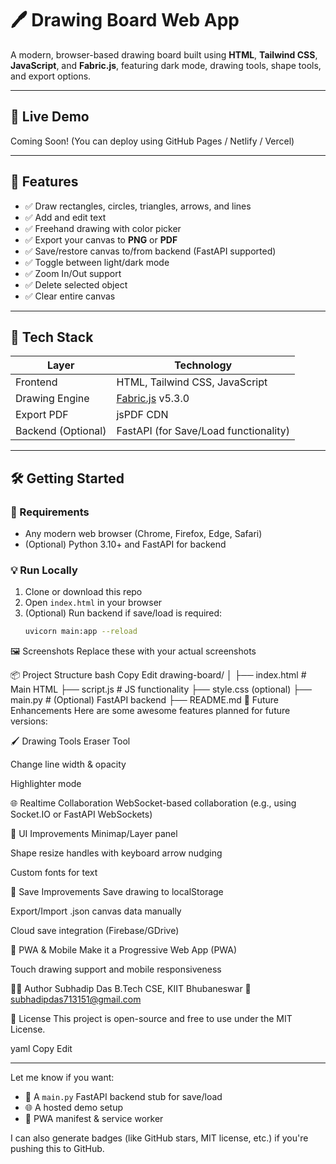 # 🖊️ Drawing Board Web App

A modern, browser-based drawing board built using **HTML**, **Tailwind CSS**, **JavaScript**, and **Fabric.js**, featuring dark mode, drawing tools, shape tools, and export options.

---

## 🚀 Live Demo

Coming Soon! (You can deploy using GitHub Pages / Netlify / Vercel)

---

## 🎯 Features

- ✅ Draw rectangles, circles, triangles, arrows, and lines
- ✅ Add and edit text
- ✅ Freehand drawing with color picker
- ✅ Export your canvas to **PNG** or **PDF**
- ✅ Save/restore canvas to/from backend (FastAPI supported)
- ✅ Toggle between light/dark mode
- ✅ Zoom In/Out support
- ✅ Delete selected object
- ✅ Clear entire canvas

---

## 🧰 Tech Stack

| Layer        | Technology            |
|--------------|------------------------|
| Frontend     | HTML, Tailwind CSS, JavaScript |
| Drawing Engine | [Fabric.js](http://fabricjs.com/) v5.3.0 |
| Export PDF   | jsPDF CDN |
| Backend (Optional) | FastAPI (for Save/Load functionality) |

---

## 🛠️ Getting Started

### 🔧 Requirements

- Any modern web browser (Chrome, Firefox, Edge, Safari)
- (Optional) Python 3.10+ and FastAPI for backend

### 💡 Run Locally

1. Clone or download this repo
2. Open `index.html` in your browser
3. (Optional) Run backend if save/load is required:
   ```bash
   uvicorn main:app --reload
🖼️ Screenshots
Replace these with your actual screenshots



📦 Project Structure
bash
Copy
Edit
drawing-board/
│
├── index.html         # Main HTML
├── script.js          # JS functionality
├── style.css (optional)
├── main.py            # (Optional) FastAPI backend
├── README.md
🔮 Future Enhancements
Here are some awesome features planned for future versions:

🖌️ Drawing Tools
 Eraser Tool

 Change line width & opacity

 Highlighter mode

🌐 Realtime Collaboration
 WebSocket-based collaboration (e.g., using Socket.IO or FastAPI WebSockets)

🎨 UI Improvements
 Minimap/Layer panel

 Shape resize handles with keyboard arrow nudging

 Custom fonts for text

💾 Save Improvements
 Save drawing to localStorage

 Export/Import .json canvas data manually

 Cloud save integration (Firebase/GDrive)

📱 PWA & Mobile
 Make it a Progressive Web App (PWA)

 Touch drawing support and mobile responsiveness

👨‍💻 Author
Subhadip Das
B.Tech CSE, KIIT Bhubaneswar
📧 subhadipdas713151@gmail.com

📝 License
This project is open-source and free to use under the MIT License.

yaml
Copy
Edit

---

Let me know if you want:

- 🧪 A `main.py` FastAPI backend stub for save/load
- 🌐 A hosted demo setup
- 📱 PWA manifest & service worker

I can also generate badges (like GitHub stars, MIT license, etc.) if you're pushing this to GitHub.
